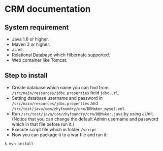 # CRM documentation

## System requirement

* Java 1.6 or higher.
* Maven 3 or higher.
* JUnit.
* Relational Database which Hibernate supported.
* Web container like Tomcat.

## Step to install

* Create database which name you can find from `/src/main/resources/jdbc.properties` field `jdbc.url`.
* Setting database username and password in `/src/main/resources/jdbc.properties` and `/src/test/java/com/zhyfoundry/crm/DBMaker_mysql.xml`.
* Run `/src/test/java/com/zhyfoundry/crm/DBMaker.java` by using JUnit.
  (Notice that you can change the default Admin username and password which in that file before run it.)
* Execute script file which in folder `/script`
* Now you can package it to a war file and run it:

```
$ mvn install
```

